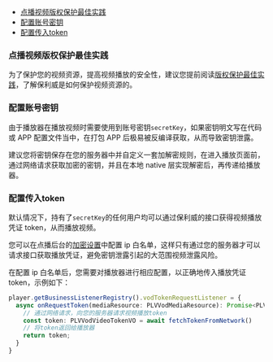 <!-- START doctoc generated TOC please keep comment here to allow auto update -->
<!-- DON'T EDIT THIS SECTION, INSTEAD RE-RUN doctoc TO UPDATE -->

- [点播视频版权保护最佳实践](#%E7%82%B9%E6%92%AD%E8%A7%86%E9%A2%91%E7%89%88%E6%9D%83%E4%BF%9D%E6%8A%A4%E6%9C%80%E4%BD%B3%E5%AE%9E%E8%B7%B5)
- [配置账号密钥](#%E9%85%8D%E7%BD%AE%E8%B4%A6%E5%8F%B7%E5%AF%86%E9%92%A5)
- [配置传入token](#%E9%85%8D%E7%BD%AE%E4%BC%A0%E5%85%A5token)

<!-- END doctoc generated TOC please keep comment here to allow auto update -->

### 点播视频版权保护最佳实践

为了保护您的视频资源，提高视频播放的安全性，建议您提前阅读[版权保护最佳实践](https://help.polyv.net/index.html#/vod/product/security_best_demo)，了解保利威是如何保护视频资源的。

### 配置账号密钥

由于播放器在播放视频时需要使用到账号密钥`secretKey`，如果密钥明文写在代码或 APP 配置文件当中，在打包 APP 后极易被反编译获取，从而导致密钥泄露。

建议您将密钥保存在您的服务器中并自定义一套加解密规则，在进入播放页面前，通过网络请求获取加密的密钥，并且在本地 native 层实现解密后，再传递给播放器。

### 配置传入token

默认情况下，持有了`secretKey`的任何用户均可以通过保利威的接口获得视频播放凭证 token，从而播放视频。

您可以在点播后台的[加密设置](https://my.polyv.net/secure/setting/playsafe)中配置 ip 白名单，这样只有通过您的服务器才可以请求接口获取播放凭证，避免密钥泄露引起的大范围视频泄露风险。

在配置 ip 白名单后，您需要对播放器进行相应配置，以正确地传入播放凭证 token，示例如下：

```ts
player.getBusinessListenerRegistry().vodTokenRequestListener = {
  async onRequestToken(mediaResource: PLVVodMediaResource): Promise<PLVVodVideoTokenVO | null> {
    // 通过网络请求，向您的服务器请求视频播放token
    const token: PLVVodVideoTokenVO = await fetchTokenFromNetwork()
    // 将token返回给播放器
    return token;
  }
}
```